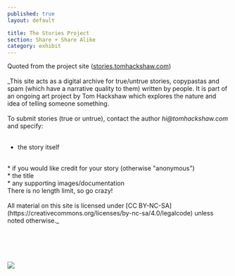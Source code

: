 ```yaml
---
published: true
layout: default

title: The Stories Project
section: Share + Share Alike
category: exhibit
---
```


Quoted from the project site (<a href="http://stories.tomhackshaw.com">stories.tomhackshaw.com</a>)
<br>
<br>
  _This site acts as a digital archive for true/untrue stories, copypastas and spam (which have a narrative quality to them) written by people. It is part of an ongoing art project by Tom Hackshaw which explores the nature and idea of telling someone something. 
<br><br>
To submit stories (true or untrue), contact the author _hi@tomhackshaw.com_ and specify:
<br><br>
* the story itself
<br>
* if you would like credit for your story (otherwise "anonymous")
<br>
* the title
<br>
* any supporting images/documentation

<br>
There is no length limit, so go crazy!
<br><br>
All material on this site is licensed under [CC BY-NC-SA](https://creativecommons.org/licenses/by-nc-sa/4.0/legalcode) unless noted otherwise._
<br><br>
<br><br>
<br><br>
<img src="https://i.imgur.com/sfDycq7l.png">
